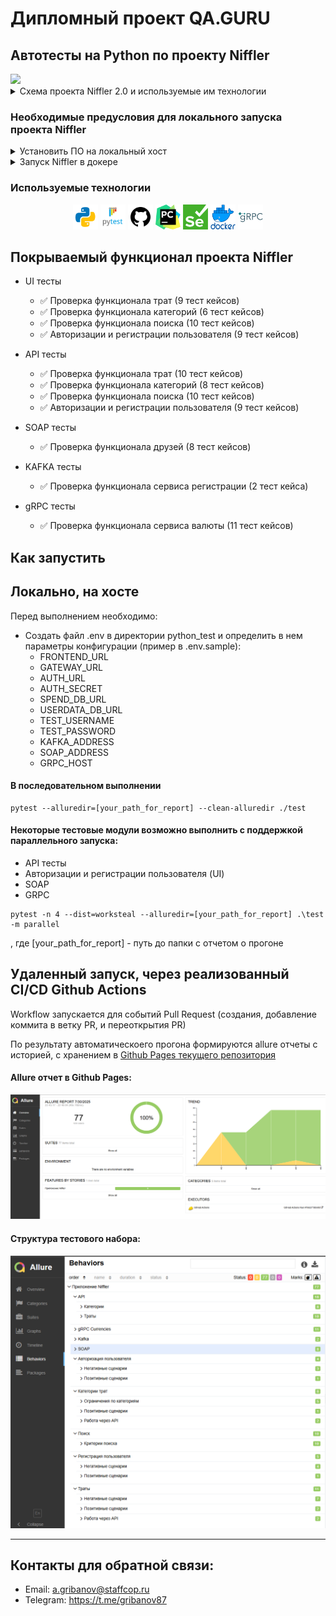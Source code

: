 # Дипломный проект QA.GURU

## Автотесты на Python по проекту Niffler
<img src="/niffler-ng-client/src/assets/images/niffler-with-a-coin.png" width="250">


<details>
<summary>Схема проекта Niffler 2.0 и используемые им технологии</summary>

<img src="niffler-diagram.png" width="600">

- [Spring Authorization Server](https://spring.io/projects/spring-authorization-server)
- [Spring OAuth 2.0 Resource Server](https://docs.spring.io/spring-security/reference/servlet/oauth2/resource-server/index.html)
- [Spring data JPA](https://spring.io/projects/spring-data-jpa)
- [Spring Web](https://docs.spring.io/spring-framework/docs/current/reference/html/web.html#spring-web)
- [Spring actuator](https://docs.spring.io/spring-boot/docs/current/reference/html/actuator.html)
- [Spring gRPC by https://github.com/yidongnan](https://yidongnan.github.io/grpc-spring-boot-starter/en/server/getting-started.html)
- [Spring web-services](https://docs.spring.io/spring-ws/docs/current/reference/html/)
- [Apache Kafka](https://developer.confluent.io/quickstart/kafka-docker/)
- [Docker](https://www.docker.com/resources/what-container/)
- [Docker-compose](https://docs.docker.com/compose/)
- [Postgres](https://www.postgresql.org/about/)
- [React](https://ru.reactjs.org/docs/getting-started.html)
- [GraphQL](https://graphql.org/)
- [Thymeleaf](https://www.thymeleaf.org/)
- [Jakarta Bean Validation](https://beanvalidation.org/)
- [Jakarta JAXB](https://eclipse-ee4j.github.io/jaxb-ri/)
- [JUnit 5 (Extensions, Resolvers, etc)](https://junit.org/junit5/docs/current/user-guide/)
- [Retrofit 2](https://square.github.io/retrofit/)
- [Allure](https://docs.qameta.io/allure/)
- [Selenide](https://selenide.org/)
- [Selenoid & Selenoid-UI](https://aerokube.com/selenoid/latest/)
- [Allure-docker-service](https://github.com/fescobar/allure-docker-service)
- [Java 21](https://adoptium.net/en-GB/temurin/releases/)
- [Gradle 8.6](https://docs.gradle.org/8.6/release-notes.html)
- [GHA](https://docs.github.com/en/actions)
</details>

### Необходимые предусловия для локального запуска проекта Niffler

<details>
  <summary>Установить ПО на локальный хост</summary>
    
#### Если у вас ОС Windows

Необходимо использовать [bash terminal](https://www.geeksforgeeks.org/working-on-git-bash/), а
не powershell.
Обязательно добавьте bash терминал в [качестве терминала в вашей IDE (IDEA, PyCharm)](https://stackoverflow.com/questions/20573213/embed-git-bash-in-pycharm-as-external-tool-and-work-with-it-in-pycharm-window-w)

#### 1. Установить docker

#### 2. Установить Java версии 21. Это необходимо, т.к. проект использует синтаксис Java 21

Версию установленной Java необходимо проверить командой `java -version`

#### 3. Установить пакетный менеджер для сборки front-end npm
Рекомендованная версия Node.js - 22.6.0

</details>

<details>
  <summary>Запуск Niffler в докере</summary>

#### 1. Создать бесплатную учетную запись на https://hub.docker.com/ (если отсутствует)

#### 2. Создать в настройках своей учетной записи access_token

[Инструкция](https://docs.docker.com/docker-hub/access-tokens/).

#### 3. Выполнить docker login с созданным access_token (в инструкции это описано)

#### 4. Прописать в etc/hosts элиас для Docker-имени

- frontend:  127.0.0.1 frontend.niffler.dc,
- auth:      127.0.0.1 auth.niffler.dc
- gateway:   127.0.0.1 gateway.niffler.dc

```posh
User-MacBook-Pro niffler % vi /etc/hosts
```

```posh
##
# Host Database
#
# localhost is used to configure the loopback interface
# when the system is booting.  Do not change this entry.
##
127.0.0.1       localhost
127.0.0.1       frontend.niffler.dc
127.0.0.1       auth.niffler.dc
127.0.0.1       gateway.niffler.dc
```



Текущая версия `docker-compose-dev.sh` **удалит все запущенные Docker контейнеры в системе**, поэтому если у вас есть
созданные
контейнеры для других проектов - отредактируйте строку ```posh docker rm $(docker ps -a -q)```, чтобы включить в grep
только те контейнеры, что непосредственно относятся к niffler.

Фронтенд Niffler при запуске в докере будет работать для вас по адресу http://frontend.niffler.dc,
OpenAPI (Swagger) сервиса niffler-gateway доступен по адресу: http://gateway.niffler.dc:8090/swagger-ui/index.html
GraphiQL интерфейс сервиса niffler-gateway доступен по адресу: http://gateway.niffler.dc:8090/graphiql
WSDL сервиса niffler-userdata доступен по адресу: http://localhost:8089/ws/userdata.wsdl

Если при выполнении скрипта `docker-compose-dev.sh` вы получили ошибку:

```
* What went wrong:
Execution failed for task ':niffler-auth:jibDockerBuild'.
> com.google.cloud.tools.jib.plugins.common.BuildStepsExecutionException: 
Build to Docker daemon failed, perhaps you should make sure your credentials for 'registry-1.docker.io...
```

То необходимо убедиться, что в `$USER/.docker/config.json` файле отсутствует запись `"credsStore": "desktop"`
При наличии такого ключа в json, его надо удалить.
Если файл пустой, то возможно не выполнен `docker login`. Если выполнялся, то надо создать файл руками по пути
`$USER/.docker/config.json`
с содержимым,

```
 {
        "auths": {
                "https://index.docker.io/v1/": {}
        },
        "currentContext": "desktop-linux"
}
```

Если вы не можете подключиться к БД в docker, указывая верные login и password, то возможно у вас поднята другая база на
том же порту 5432.
Это известная проблема, что Postgres в docker может стартануть при зянятом порту 5432, надо убедиться что у вас не
поднят никакой другой Postgres на этом порту.

</details>

###  Используемые технологии
<p align="center">
  <code><img src="images/python.png" width="40" height="40"  alt="A-d-am" title="Python"></code>
  <code><img src="images/pytest.png" width="40" height="40"  alt="A-d-am" title="PyTest"></code>
  <code><img src="images/github.png" width="40" height="40"  alt="A-d-am" title="Github"></code>
  <code><img src="images/pycharm.png" width="40" height="40"  alt="A-d-am" title="PyCharm"></code>
  <code><img src="images/selenium.png" width="40" height="40"  alt="A-d-am" title="Selenium"></code>
  <code><img src="images/docker.png" width="40" height="40"  alt="A-d-am" title="Docker"></code>
  <code><img src="images/grpc.png" width="40" height="40"  alt="A-d-am" title="gRPC"></code>
</p>

## Покрываемый функционал проекта Niffler
* UI тесты
    * ✅ Проверка функционала трат (9 тест кейсов)
    * ✅ Проверка функционала категорий (6 тест кейсов)
    * ✅ Проверка функционала поиска (10 тест кейсов)
    * ✅ Авторизации и регистрации пользователя (9 тест кейсов)


* API тесты
  * ✅ Проверка функционала трат (10 тест кейсов)
  * ✅ Проверка функционала категорий (8 тест кейсов)
  * ✅ Проверка функционала поиска (10 тест кейсов)
  * ✅ Авторизации и регистрации пользователя (9 тест кейсов)


* SOAP тесты
  * ✅ Проверка функционала друзей (8 тест кейсов)


* KAFKA тесты
  * ✅ Проверка функционала сервиса регистрации (2 тест кейса)


* gRPC тесты
  * ✅ Проверка функционала сервиса валюты (11 тест кейсов)

## Как запустить

## Локально, на хосте

Перед выполнением необходимо:
* Создать файл .env в директории python_test и определить в нем параметры конфигурации (пример в .env.sample):
    - FRONTEND_URL
    - GATEWAY_URL
    - AUTH_URL
    - AUTH_SECRET
    - SPEND_DB_URL
    - USERDATA_DB_URL
    - TEST_USERNAME
    - TEST_PASSWORD
    - KAFKA_ADDRESS
    - SOAP_ADDRESS
    - GRPC_HOST

#### В последовательном выполнении
```
pytest --alluredir=[your_path_for_report] --clean-alluredir ./test
```

#### Некоторые тестовые модули возможно выполнить с поддержкой параллельного запуска:

- API тесты
- Авторизации и регистрации пользователя (UI)
- SOAP
- GRPC
```
pytest -n 4 --dist=worksteal --alluredir=[your_path_for_report] .\test -m parallel

```
  
, где [your_path_for_report] - путь до папки с отчетом о прогоне



## Удаленный запуск, через реализованный CI/CD Github Actions 
 Workflow запускается для событий Pull Request (создания, добавление коммита в ветку PR, и переоткрытия PR)

По результату автоматическоего прогона формируются allure отчеты с историей, с хранением в [Github Pages текущего репозитория](https://shade1471.github.io/niffler-py-st3/)

#### Allure отчет в Github Pages:
![Allure отчет](images/img.png)

#### Структура тестового набора:
![Структура тестового набора](images/img_2.png)

---

## Контакты для обратной связи:

- Email: a.gribanov@staffcop.ru
- Telegram: https://t.me/gribanov87